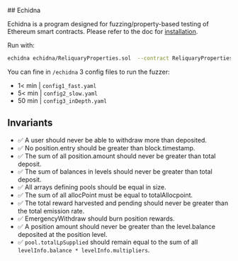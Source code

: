 ## Echidna

Echidna is a program designed for fuzzing/property-based testing of Ethereum smart contracts. Please refer to the doc for [installation](https://github.com/crytic/echidna#installation).

Run with:

```sh
echidna echidna/ReliquaryProperties.sol  --contract ReliquaryProperties --config echidna/config1_fast.yaml
```

You can fine in `/echidna` 3 config files to run the fuzzer:

-   1< min | `config1_fast.yaml`
-   5< min | `config2_slow.yaml`
-   50 min | `config3_inDepth.yaml`
  
## Invariants

- ✅ A user should never be able to withdraw more than deposited.
- ✅ No position.entry should be greater than block.timestamp.
- ✅ The sum of all position.amount should never be greater than total deposit.
- ✅ The sum of balances in levels should never be greater than total deposit.
- ✅ All arrays defining pools should be equal in size.
- ✅ The sum of all allocPoint must be equal to totalAllocpoint.
- ✅ The total reward harvested and pending should never be greater than the total emission rate.
- ✅ EmergencyWithdraw should burn position rewards.
- ✅ A position amount should never be greater than the level.balance deposited at the position level.
- ✅ `pool.totalLpSupplied` should remain equal to the sum of all `levelInfo.balance * levelInfo.multipliers`.